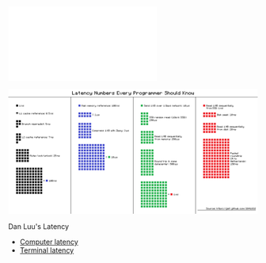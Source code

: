 ![Latency numbers every programmer should know](assets/latency.md)

![](assets/latency_numbers_every_programmer_should_know.png)

Dan Luu's Latency
- [Computer latency](https://danluu.com/input-lag/)
- [Terminal latency](https://danluu.com/term-latency/)